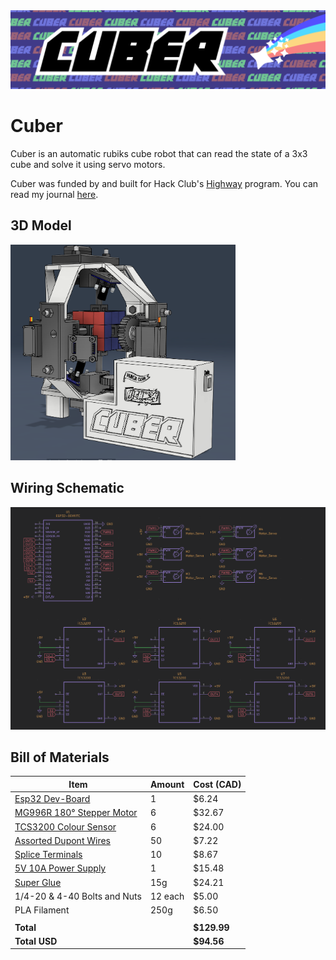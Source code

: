 <img src="journal/Cuber Logo.png">

# Cuber
Cuber is an automatic rubiks cube robot that can read the state of a 3x3 cube and solve it using servo motors.

Cuber was funded by and built for Hack Club's [Highway](https://highway.hackclub.com) program. You can read my journal [here](./JOURNAL.md).

## 3D Model
<img src="journal/image copy 9.png" width="360">

## Wiring Schematic
<img src="journal/image copy 10.png">

## Bill of Materials
| Item                           | Amount | Cost (CAD) |
|--------------------------------|--------|------------|
| [Esp32 Dev-Board](https://www.aliexpress.com/item/1005006651936701.html?pdp_ext_f=%7B%22order%22%3A%22352%22%2C%22eval%22%3A%221%22%7D)           | 1      | $6.24      |
| [MG996R 180° Stepper Motor](https://www.aliexpress.com/item/1005007032811340.html) | 6      | $32.67     |
| [TCS3200 Colour Sensor](https://www.aliexpress.com/item/1005001625710961.html)     | 6      | $24.00     |
| [Assorted Dupont Wires](https://www.aliexpress.com/item/1005004647016228.html?pdp_ext_f=%7B%22order%22%3A%223803%22%2C%22eval%22%3A%221%22%7D)     | 50     | $7.22      |
| [Splice Terminals](https://www.aliexpress.com/item/1005008417745708.html?pdp_ext_f=%7B%22order%22%3A%22351%22%2C%22eval%22%3A%221%22%7D)          | 10     | $8.67      |
| [5V 10A Power Supply](https://www.aliexpress.com/item/4000229912671.html)       | 1      | $15.48     |
| [Super Glue](https://www.aliexpress.com/item/1005008238433750.html) | 15g | $24.21
| 1/4-20 & 4-40 Bolts and Nuts | 12 each | $5.00
| PLA Filament              | 250g   | $6.50      |
|                                |        |            |
| **Total**                      |        | **$129.99**|
| **Total USD**                  |        | **$94.56** |